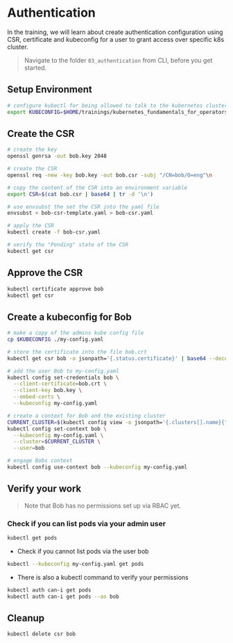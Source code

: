 # Authentication

In the training, we will learn about create authentication configuration using CSR, certificate and kubeconfig for a user to grant access over specific k8s cluster.

>Navigate to the folder `03_authentication` from CLI, before you get started. 

## Setup Environment

```bash
# configure kubectl for being allowed to talk to the kubernetes cluster
export KUBECONFIG=$HOME/trainings/kubernetes_fundamentals_for_operators/01_magicless-kubernetes/secrets/admin.kubeconfig
```

## Create the CSR

```bash
# create the key
openssl genrsa -out bob.key 2048

# create the CSR
openssl req -new -key bob.key -out bob.csr -subj "/CN=bob/O=eng"\n

# copy the content of the CSR into an environment variable
export CSR=$(cat bob.csr | base64 | tr -d '\n')

# use envsubst the set the CSR into the yaml file
envsubst < bob-csr-template.yaml > bob-csr.yaml

# apply the CSR
kubectl create -f bob-csr.yaml

# verify the "Pending" state of the CSR
kubectl get csr
```

## Approve the CSR

```bash
kubectl certificate approve bob
kubectl get csr
```

## Create a kubeconfig for Bob

```bash
# make a copy of the admins kube config file
cp $KUBECONFIG ./my-config.yaml

# store the certificate into the file bob.crt
kubectl get csr bob -o jsonpath='{.status.certificate}' | base64 --decode > bob.crt

# add the user Bob to my-config.yaml
kubectl config set-credentials bob \
  --client-certificate=bob.crt \
  --client-key bob.key \
  --embed-certs \
  --kubeconfig my-config.yaml

# create a context for Bob and the existing cluster
CURRENT_CLUSTER=$(kubectl config view -o jsonpath='{.clusters[].name}{"\n"}')
kubectl config set-context bob \
  --kubeconfig my-config.yaml \
  --cluster=$CURRENT_CLUSTER \
  --user=bob

# engage Bobs context
kubectl config use-context bob --kubeconfig my-config.yaml
```

## Verify your work

>Note that Bob has no permissions set up via RBAC yet.

### Check if you can list pods via your admin user

```bash
kubectl get pods
```

* Check if you cannot list pods via the user bob

```bash
kubectl --kubeconfig my-config.yaml get pods
```

* There is also a kubectl command to verify your permissions

```bash
kubectl auth can-i get pods
kubectl auth can-i get pods --as bob
```

## Cleanup

```bash
kubectl delete csr bob
```
